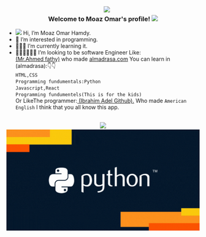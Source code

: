 <img width="250" align="right" src="https://c.tenor.com/_DOBjnGspYAAAAAM/code-coding.gif">

<h3 align="center">
  Welcome to Moaz Omar's profile!
  <img src="https://media.giphy.com/media/hvRJCLFzcasrR4ia7z/giphy.gif" width="28">
</h3>

- <img src="https://media.giphy.com/media/hvRJCLFzcasrR4ia7z/giphy.gif" width="28"> Hi, I’m Moaz Omar Hamdy.
- 👀 I’m interested in programming.
- 🏫🏫🏫 I’m currently learning it.
- 🧑‍💻🧑‍💻🧑‍💻 I’m looking to be software Engineer Like:<br><a href ="https://www.bing.com/ck/a?!&&p=f8f0ab40ec1e2be3JmltdHM9MTY5MTI4MDAwMCZpZ3VpZD0xMjcxOTM0NC0yNDIxLTY0ZjQtMWY3Ny04MDIwMjU1ZDY1MGImaW5zaWQ9NTE5Nw&ptn=3&hsh=3&fclid=12719344-2421-64f4-1f77-8020255d650b&psq=akfkhalid+Github&u=a1aHR0cHM6Ly9naXRodWIuY29tL2Fma2hhbGlk&ntb=1">(Mr.Ahmed fathy)</a> who made <a href="https://www.bing.com/ck/a?!&&p=860d9ed8b7eb314bJmltdHM9MTY5MjE0NDAwMCZpZ3VpZD0xMjcxOTM0NC0yNDIxLTY0ZjQtMWY3Ny04MDIwMjU1ZDY1MGImaW5zaWQ9NTE3Mg&ptn=3&hsh=3&fclid=12719344-2421-64f4-1f77-8020255d650b&psq=hgl%5dvsm&u=a1aHR0cHM6Ly9hbG1kcmFzYS5jb20v&ntb=1">almadrasa.com</a> You can learn in (almadrasa):👇👇<br>`HTML,CSS`<br>`Programming fundumentals:Python`<br>`Javascript,React`<br>`Programming fundumentels(This is for the kids)` <br>Or LikeThe programmer:<a href="https://www.bing.com/ck/a?!&&p=d91b0202935efbdbJmltdHM9MTY5MTQ1MjgwMCZpZ3VpZD0xMjcxOTM0NC0yNDIxLTY0ZjQtMWY3Ny04MDIwMjU1ZDY1MGImaW5zaWQ9NTE5OA&ptn=3&hsh=3&fclid=12719344-2421-64f4-1f77-8020255d650b&psq=Ibrahim+Adel+Github&u=a1aHR0cHM6Ly9naXRodWIuY29tL0licmFoaW1BZGVsMDE&ntb=1"> (Ibrahim Adel Github).</a>
 Who made `American English` I think that you all know this app.



<!-- Typing SVG by DenverCoder1 - https://github.com/DenverCoder1/readme-typing-svg -->
 
<br>
<div id="header" align="center">
  <img src="https://media.giphy.com/media/jdPMeyv9rn0hZHh8n9/giphy.gif" width="180" />
  <img src="https://github.com/AbdullahBakir97/AbdullahBakir97/blob/main/giphy1.gif">

</div>




